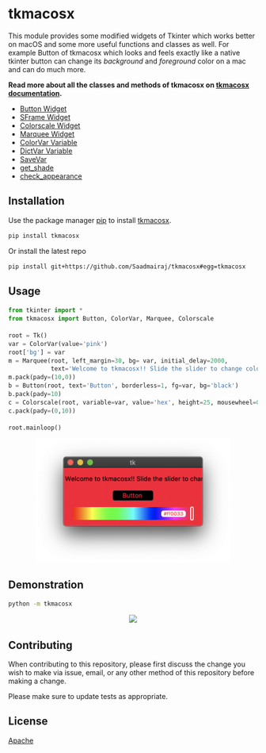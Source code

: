 # tkmacosx

This module provides some modified widgets of Tkinter which works better on macOS and some more useful functions and classes as well. For example Button of tkmacosx which looks and feels exactly like a native tkinter button can change its *background* and *foreground* color on a mac and can do much more.

**Read more about all the classes and methods of tkmacosx on [tkmacosx documentation](https://github.com/Saadmairaj/tkmacosx/tree/master/tkmacosx#documentation-of-tkmacosx).**

- [Button Widget](https://github.com/Saadmairaj/tkmacosx/tree/master/tkmacosx#button-widget)
- [SFrame Widget](https://github.com/Saadmairaj/tkmacosx/tree/master/tkmacosx#sframe-widget)
- [Colorscale Widget](https://github.com/Saadmairaj/tkmacosx/tree/master/tkmacosx#colorscale-widget)
- [Marquee Widget](https://github.com/Saadmairaj/tkmacosx/tree/master/tkmacosx#marquee-widget)
- [ColorVar Variable](https://github.com/Saadmairaj/tkmacosx/tree/master/tkmacosx#colorvar-variable)
- [DictVar Variable](https://github.com/Saadmairaj/tkmacosx/tree/master/tkmacosx#dictvar-variable)
- [SaveVar](https://github.com/Saadmairaj/tkmacosx/tree/master/tkmacosx#savevar)
- [get_shade](https://github.com/Saadmairaj/tkmacosx/tree/master/tkmacosx#get_shade)
- [check_appearance](https://github.com/Saadmairaj/tkmacosx/tree/master/tkmacosx#check_appearance)

## Installation

Use the package manager [pip](https://pip.pypa.io/en/stable/) to install [tkmacosx](https://pypi.org/project/tkmacosx/).

```bash
pip install tkmacosx
```

Or install the latest repo

```bash
pip install git+https://github.com/Saadmairaj/tkmacosx#egg=tkmacosx
```

## Usage

```python
from tkinter import *
from tkmacosx import Button, ColorVar, Marquee, Colorscale

root = Tk()
var = ColorVar(value='pink')
root['bg'] = var
m = Marquee(root, left_margin=30, bg= var, initial_delay=2000,
            text='Welcome to tkmacosx!! Slide the slider to change color :)')
m.pack(pady=(10,0))
b = Button(root, text='Button', borderless=1, fg=var, bg='black')
b.pack(pady=10)
c = Colorscale(root, variable=var, value='hex', height=25, mousewheel=0)
c.pack(pady=(0,10))

root.mainloop()
```

<p align="center">
    <img src="https://github.com/Saadmairaj/tkmacosx/blob/master/assets/sampleimage.png" height="250">
</p>

## Demonstration

```bash
python -m tkmacosx
```

<p align="center">
    <img src="https://github.com/Saadmairaj/tkmacosx/blob/master/assets/demonstration.gif" height="700">
</p>

## Contributing

When contributing to this repository, please first discuss the change you wish to make via issue, email, or any other method of this repository before making a change.

Please make sure to update tests as appropriate.

## License

[Apache](https://github.com/Saadmairaj/tkmacosx/blob/master/LICENSE)
